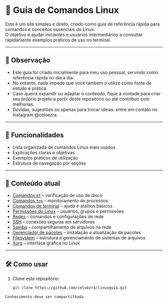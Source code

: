 # 📖 Guia de Comandos Linux

Este é um site simples e direto, criado como guia de referência rápida para comandos e conceitos essenciais do Linux.  
O objetivo é ajudar iniciantes e usuários intermediários a consultar rapidamente exemplos práticos de uso no terminal.

---

## 📝 Observação

- Este guia foi criado inicialmente para meu uso pessoal, servindo como referência rápida no dia a dia.
- No entanto, nada impede que você também o utilize como fonte de estudo e prática.
- Caso queira expandir ou adaptar o conteúdo, fique à vontade para criar seu próprio projeto a partir deste repositório ou até contribuir com melhorias.
- Dúvidas, sugestões ou apenas para trocar ideias: entre em contato no Instagram @celoezra.

---

## 🚀 Funcionalidades

- Lista organizada de comandos Linux mais usados
- Explicações claras e objetivas
- Exemplos práticos de utilização
- Estrutura de navegação por seções

---

## 📂 Conteúdo atual

- [Comandos `df`](#comandos-df) – verificação de uso de disco  
- [Comandos `top`](#comandos-top) – monitoramento de processos  
- [Comandos de terminal](#comandos-help) – ajuda e atalhos básicos  
- [Permissões do Linux](#permissao-linux) – usuários, grupos e permissões  
- [Redes](#redes) – comandos e configurações de rede  
- [SSH](#ssh) – conexões seguras em servidores  
- [Samba](#samba) – compartilhamento de arquivos na rede  
- [Gerenciador de pacotes](#gerenciador-pacotes) – instalação e atualização de pacotes  
- [Filesystem](#filesystem) – estrutura e gerenciamento de sistemas de arquivos  
- [Xorg](#xorg) – interface gráfica no Linux  

---

## 🛠️ Como usar

1. Clone este repositório:
   ```bash
   git clone https://github.com/celoezra/linuxguia.git


```
Conhecimento deve ser compartilhado
```


